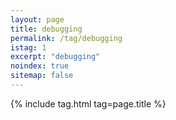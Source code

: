```yaml
---
layout: page
title: debugging
permalink: /tag/debugging
istag: 1
excerpt: "debugging"
noindex: true
sitemap: false
---
```


{% include tag.html tag=page.title %}
